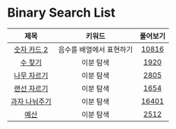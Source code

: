 # Binary Search List
| 제목 | 키워드 | 풀어보기 |
| :-: | :-: | :-: |
| [숫자 카드 2](https://github.com/KayAhn0126/SwiftCT/tree/main/BinarySearch/NumberCard2) | 음수를 배열에서 표현하기 | [10816](https://www.acmicpc.net/problem/10816) |
| [수 찾기](https://github.com/KayAhn0126/SwiftCT/tree/main/BinarySearch/FindingNumber) | 이분 탐색 | [1920](https://www.acmicpc.net/problem/1920) |
| [나무 자르기](https://github.com/KayAhn0126/SwiftCT/tree/main/BinarySearch/CuttingTree) | 이분 탐색 | [2805](https://www.acmicpc.net/problem/2805) |
| [랜선 자르기](https://github.com/KayAhn0126/SwiftCT/tree/main/BinarySearch/CuttingLanCable) | 이분 탐색 | [1654](https://www.acmicpc.net/problem/1654) |
| [과자 나눠주기](https://github.com/KayAhn0126/SwiftCT/tree/main/BinarySearch/SharingSnack) | 이분 탐색 | [16401](https://www.acmicpc.net/problem/16401) |
| [예산](https://github.com/KayAhn0126/SwiftCT/tree/main/BinarySearch/Budget) | 이분 탐색| [2512](https://www.acmicpc.net/problem/2512) |
